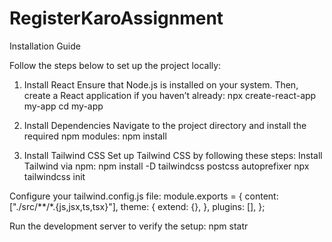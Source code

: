 # RegisterKaroAssignment

Installation Guide

Follow the steps below to set up the project locally:

1. Install React
Ensure that Node.js is installed on your system. Then, create a React application if you haven’t already:
npx create-react-app my-app
cd my-app

2. Install Dependencies
Navigate to the project directory and install the required npm modules:
npm install

3. Install Tailwind CSS
Set up Tailwind CSS by following these steps:
Install Tailwind via npm:
npm install -D tailwindcss postcss autoprefixer
npx tailwindcss init

Configure your tailwind.config.js file:
module.exports = {
  content: ["./src/**/*.{js,jsx,ts,tsx}"],
  theme: {
    extend: {},
  },
  plugins: [],
};

Run the development server to verify the setup:
npm statr
